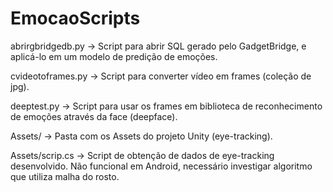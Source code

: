 # EmocaoScripts

abrirgbridgedb.py -> Script para abrir SQL gerado pelo GadgetBridge, e aplicá-lo em um modelo de predição de emoções.

cvideotoframes.py -> Script para converter vídeo em frames (coleção de jpg).

deeptest.py -> Script para usar os frames em biblioteca de reconhecimento de emoções através da face (deepface).

Assets/ -> Pasta com os Assets do projeto Unity (eye-tracking).

Assets/scrip.cs -> Script de obtenção de dados de eye-tracking desenvolvido. Não funcional em Android, necessário investigar algoritmo que utiliza malha do rosto.
